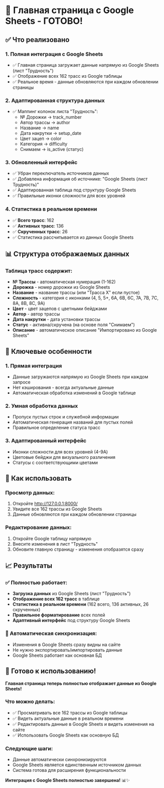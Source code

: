 # 🎉 Главная страница с Google Sheets - ГОТОВО!

## ✅ Что реализовано

### 1. **Полная интеграция с Google Sheets**
- ✅ Главная страница загружает данные напрямую из Google Sheets (лист "Трудность")
- ✅ Отображение всех 162 трасс из Google таблицы
- ✅ Реальное время - данные обновляются при каждом обновлении страницы

### 2. **Адаптированная структура данных**
- ✅ Маппинг колонок листа "Трудность":
  - № Дорожки → track_number
  - Автор трассы → author  
  - Название → name
  - Дата накрутки → setup_date
  - Цвет зацеп → color
  - Категория → difficulty
  - Снимаем → is_active (статус)

### 3. **Обновленный интерфейс**
- ✅ Убран переключатель источников данных
- ✅ Добавлена информация об источнике: "Google Sheets (лист Трудность)"
- ✅ Адаптированная таблица под структуру Google Sheets
- ✅ Правильные иконки сложности для всех уровней

### 4. **Статистика в реальном времени**
- ✅ **Всего трасс**: 162
- ✅ **Активных трасс**: 136  
- ✅ **Скрученных трасс**: 26
- ✅ Статистика рассчитывается из данных Google Sheets

## 📊 Структура отображаемых данных

### Таблица трасс содержит:
- **№ Трассы** - автоматическая нумерация (1-162)
- **Дорожка** - номер дорожки из Google Sheets
- **Название** - название трассы (или "Трасса X" если пустое)
- **Сложность** - категория с иконками (4, 5, 5+, 6A, 6B, 6C, 7A, 7B, 7C, 8A, 8B, 8C, 9A)
- **Цвет** - цвет зацепов с цветными бейджами
- **Автор** - автор трассы
- **Дата накрутки** - дата установки трассы
- **Статус** - активна/скручена (на основе поля "Снимаем")
- **Описание** - автоматическое описание "Импортировано из Google Sheets"

## 🎯 Ключевые особенности

### 1. **Прямая интеграция**
- Данные загружаются напрямую из Google Sheets при каждом запросе
- Нет кэширования - всегда актуальные данные
- Автоматическая обработка изменений в Google таблице

### 2. **Умная обработка данных**
- Пропуск пустых строк и служебной информации
- Автоматическая генерация названий для пустых полей
- Правильное определение статуса трасс

### 3. **Адаптированный интерфейс**
- Иконки сложности для всех уровней (4-9A)
- Цветовые бейджи для визуального различения
- Статусы с соответствующими цветами

## 🚀 Как использовать

### Просмотр данных:
1. Откройте http://127.0.0.1:8000/
2. Увидите все 162 трассы из Google Sheets
3. Данные обновляются при каждом обновлении страницы

### Редактирование данных:
1. Откройте Google таблицу напрямую
2. Внесите изменения в лист "Трудность"
3. Обновите главную страницу - изменения отобразятся сразу

## 📈 Результаты

### ✅ Полностью работает:
- **Загрузка данных** из Google Sheets (лист "Трудность")
- **Отображение всех 162 трасс** в таблице
- **Статистика в реальном времени** (162 всего, 136 активных, 26 скрученных)
- **Правильное форматирование** всех полей
- **Адаптивный интерфейс** под структуру Google Sheets

### 🔄 Автоматическая синхронизация:
- Изменения в Google Sheets сразу видны на сайте
- Не нужно экспортировать/импортировать данные
- Google Sheets работает как основная БД

## 🎉 Готово к использованию!

**Главная страница теперь полностью отображает данные из Google Sheets!**

### Что можно делать:
- ✅ Просматривать все 162 трассы из Google таблицы
- ✅ Видеть актуальные данные в реальном времени
- ✅ Редактировать данные в Google Sheets и видеть изменения на сайте
- ✅ Использовать Google Sheets как основную БД

### Следующие шаги:
- Данные автоматически синхронизируются
- Google Sheets является единственным источником данных
- Система готова для расширения функциональности

**Интеграция с Google Sheets полностью завершена!** 📊✨

